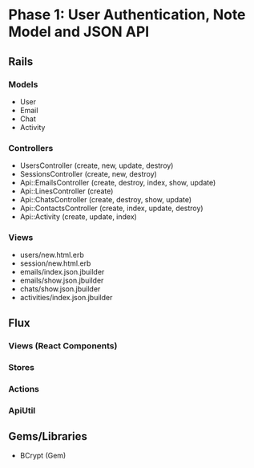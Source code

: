 # Phase 1: User Authentication, Note Model and JSON API

## Rails
### Models
* User
* Email 
* Chat 
* Activity

### Controllers
* UsersController (create, new, update, destroy)
* SessionsController (create, new, destroy)
* Api::EmailsController (create, destroy, index, show, update)
* Api::LinesController (create)
* Api::ChatsController (create, destroy, show, update)
* Api::ContactsController (create, index, update, destroy)
* Api::Activity (create, update, index)

### Views
* users/new.html.erb
* session/new.html.erb
* emails/index.json.jbuilder
* emails/show.json.jbuilder
* chats/show.json.jbuilder 
* activities/index.json.jbuilder

## Flux
### Views (React Components)

### Stores

### Actions

### ApiUtil

## Gems/Libraries
* BCrypt (Gem)